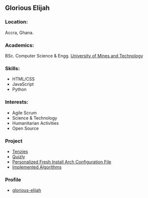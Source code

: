 ## Glorious Elijah

### Location:
Accra, Ghana.

### Academics:
BSc. Computer Science & Engg.
[University of Mines and Technology](umat.edu.gh)

### Skills:
- HTML/CSS
- JavaScript
- Python

### Interests:
- Agile Scrum
- Science & Technology
- Humanitarian Activities
- Open Source

### Project
- [Tenzies](https://github.com/glorious-elijah/tenzies)
- [Quizly](https://github.com/glorious-elijah/quiz.ly)
- [Personalized Fresh Install Arch Configuration File](https://github.com/glorious-elijah/personal)
- [Implemented Algorithms](https://github.com/glorious-elijah/implemented_algorithms)

### Profile
- [glorious-elijah](https://github.com/glorious-elijah)

